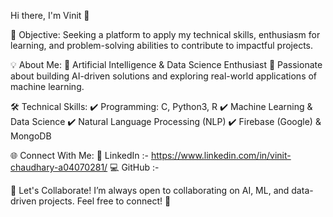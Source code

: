 Hi there, I'm Vinit 👋

🎯 Objective:
Seeking a platform to apply my technical skills, enthusiasm for learning, and problem-solving abilities to contribute to impactful projects.

💡 About Me:
🔹 Artificial Intelligence & Data Science Enthusiast
🔹 Passionate about building AI-driven solutions and exploring real-world applications of machine learning.

🛠 Technical Skills:
✔️ Programming: C, Python3, R
✔️ Machine Learning & Data Science
✔️ Natural Language Processing (NLP)
✔️ Firebase (Google) & MongoDB

🌐 Connect With Me:
🔗 LinkedIn :- https://www.linkedin.com/in/vinit-chaudhary-a04070281/
💻 GitHub :- 

📌 Let's Collaborate!
I’m always open to collaborating on AI, ML, and data-driven projects. Feel free to connect! 🚀
